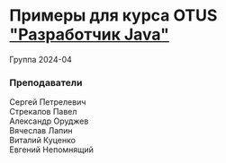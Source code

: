 # Примеры для курса OTUS ["Разработчик Java"](https://otus.ru/lessons/java-professional/?utm_source=github&utm_medium=free&utm_campaign=otus)


Группа 2024-04

### Преподаватели
Сергей Петрелевич<br>
Стрекалов Павел<br>
Александр Оруджев<br>
Вячеслав Лапин<br>
Виталий Куценко<br>
Евгений Непомнящий
